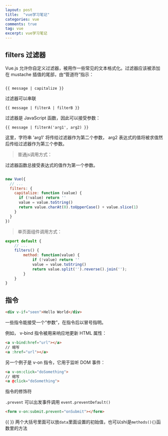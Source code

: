 ```yaml
---
layout: post
title:  "vue学习笔记"
categories: vue
comments: true
tag: vue
excerpt: vue学习笔记
---
```


## filters 过滤器
Vue.js 允许你自定义过滤器，被用作一些常见的文本格式化。过滤器应该被添加在 mustache 插值的尾部，由“管道符”指示：


```

{{ message | capitalize }}

```

过滤器可以串联


```
{{ message | filterA | filterB }}
```

过滤器是 JavaScript 函数，因此可以接受参数：


```
{{ message | filterA('arg1', arg2) }}
```
这里，字符串 'arg1' 将传给过滤器作为第二个参数， arg2 表达式的值将被求值然后传给过滤器作为第三个参数。



> 普通js调用方式：

过滤器函数总接受表达式的值作为第一个参数。

```js

new Vue({
  // ...
  filters: {
    capitalize: function (value) {
      if (!value) return ''
      value = value.toString()
      return value.charAt(0).toUpperCase() + value.slice(1)
    }
  }
})
```

> 单页面组件调用方式：


```js
export default {
    // ...
    filters() {
        method: function(value) {
            if (!value) return ''
            value = value.toString()
            return value.split('').reverse().join('');
        }
    }
}
```

## 指令


```html
<div v-if="seen">Hello World</div>
```

一些指令能接受一个“参数”，在指令后以冒号指明。

例如， v-bind 指令被用来响应地更新 HTML 属性：


```html
<a v-bind:href="url"></a>
// 缩写
<a :href="url"></a>
```

另一个例子是 v-on 指令，它用于监听 DOM 事件：


```html
<a v-on:click="doSomething">
// 缩写
<a @click="doSomething">
```

指令的修饰符

`.prevent` 可以出发事件调用 `event.preventDefault()`


```html
<form v-on:submit.prevent="onSubmit"></form>
```

<span>{{  }}</span>  两个大括号里面可以放`data`里面设置的初始值，也可以shi是`methods(){}`函数里的方法



